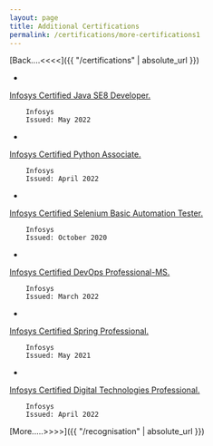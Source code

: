 ```yaml
---
layout: page
title: Additional Certifications
permalink: /certifications/more-certifications1
---
```


[Back....<<<<]({{ "/certifications" | absolute_url }})

- 
<a href="https://drive.google.com/file/d/1rwjcR748Me6jiMRrt7hrln5sYKZueTHO/view" target="_blank">
Infosys Certified Java SE8 Developer.</a>

        Infosys
        Issued: May 2022

- 
<a href="https://drive.google.com/file/d/1qNsIjEcieMJzEm9Y3FEUGdhOocP7ZkZe/view" target="_blank">
Infosys Certified Python Associate.</a>

        Infosys
        Issued: April 2022

- 
<a href="https://drive.google.com/file/d/1-WaoxF7oNl4Ex5bT4Nt-XrWEtuDkb3F7/view" target="_blank">
Infosys Certified Selenium Basic Automation Tester.</a>

        Infosys
        Issued: October 2020

- 
<a href="https://drive.google.com/file/d/1qe7qTBGt0T6lNuUYEeJblVSdA5cSw99F/view" target="_blank"> 
Infosys Certified DevOps Professional-MS.</a>

        Infosys
        Issued: March 2022

- 
<a href="https://drive.google.com/file/d/1UHsmQYxXlqUQ0OnuLniiL0fSlqBPVUS2/view" target="_blank"> 
Infosys Certified Spring Professional.</a>

        Infosys
        Issued: May 2021

- 
<a href="https://drive.google.com/file/d/1LC4Yfhtyg8UeGAo-FqoPe7GH8qYuQiZx/view" target="_blank"> 
Infosys Certified Digital Technologies Professional.</a>

        Infosys
        Issued: April 2022

[More.....>>>>]({{ "/recognisation" | absolute_url }})
